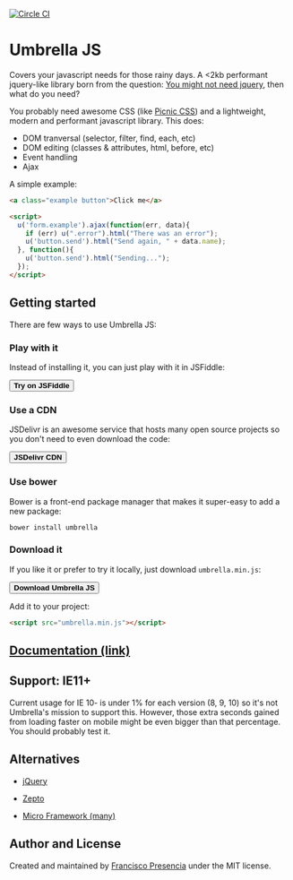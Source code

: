 [![Circle CI](https://circleci.com/gh/umbrellajs/umbrella/tree/master.svg?style=shield)](https://circleci.com/gh/umbrellajs/umbrella/tree/master)

# Umbrella JS

Covers your javascript needs for those rainy days. A <2kb performant jquery-like library born from the question: [You might not need jquery](http://youmightnotneedjquery.com/), then what do you need?

You probably need awesome CSS (like [Picnic CSS](http://picnicss.com/)) and a lightweight, modern and performant javascript library. This does:

- DOM tranversal (selector, filter, find, each, etc)
- DOM editing (classes & attributes, html, before, etc)
- Event handling
- Ajax

A simple example:

```html
<a class="example button">Click me</a>

<script>
  u('form.example').ajax(function(err, data){
    if (err) u(".error").html("There was an error");
    u('button.send').html("Send again, " + data.name);
  }, function(){
    u('button.send').html("Sending...");
  });
</script>
```


## Getting started

There are few ways to use Umbrella JS:


### Play with it

Instead of installing it, you can just play with it in JSFiddle:

[<button class="icon-jsfiddle">**Try on JSFiddle**</button>](https://jsfiddle.net/franciscop/mwpcqddj/)


### Use a CDN

JSDelivr is an awesome service that hosts many open source projects so you don't need to even download the code:

[<button class="icon-link">**JSDelivr CDN**</button>](http://www.jsdelivr.com/projects/umbrella)


### Use bower

Bower is a front-end package manager that makes it super-easy to add a new package:

```
bower install umbrella
```


### Download it

If you like it or prefer to try it locally, just download `umbrella.min.js`:

[<button class="icon-download">**Download Umbrella JS**</button>](https://raw.githubusercontent.com/umbrellajs/umbrella/master/umbrella.min.js)

Add it to your project:

```html
<script src="umbrella.min.js"></script>
```




## [Documentation (link)](http://umbrellajs.com/documentation)


## Support: IE11+

Current usage for IE 10- is under 1% for each version (8, 9, 10) so it's not Umbrella's mission to support this. However, those extra seconds gained from loading faster on mobile might be even bigger than that percentage. You should probably test it.



## Alternatives

- [jQuery](https://jquery.com/)

- [Zepto](http://zeptojs.com/) 

- [Micro Framework (many)](http://microjs.com/)


## Author and License

Created and maintained by [Francisco Presencia](https://github.com/FranciscoP) under the MIT license.
